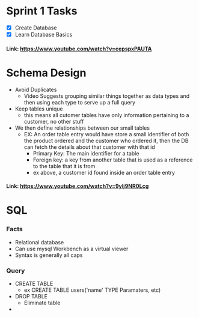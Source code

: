 # Sprint 1 Tasks
+ [x] Create Database
+ [x] Learn Database Basics

#### Link: https://www.youtube.com/watch?v=cepspxPAUTA
# Schema Design
- Avoid Duplicates
  - Video Suggests grouping similar things together as data types and then using each type to serve up a full query
- Keep tables unique
  - this means all cutomer tables have only information pertaining to a customer, no other stuff
- We then define relationships between our small tables
  - EX: An order table entry would have store a small identifier of both the product ordered and the customer who ordered it, then the DB can fetch the details about that customer with that id
    - Primary Key: The main identifier for a table
    - Foreign key: a key from another table that is used as a reference to the table that it is from
    - ex above, a customer id found inside an order table entry

#### Link: https://www.youtube.com/watch?v=9ylj9NR0Lcg
# SQL 

### Facts
- Relational database
- Can use mysql Workbench as a virtual viewer
- Syntax is generally all caps

### Query
- CREATE TABLE 
  - ex CREATE TABLE users('name' TYPE Paramaters, etc)
- DROP TABLE 
  - Eliminate table
- 